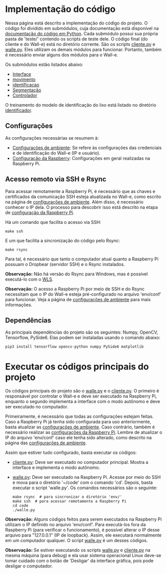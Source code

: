 # Implementação do código

Nessa página está descrito a implementação do código do projeto. O código foi dividido em submódulos, cuja documentação está disponível na [documentação do código em Python](../docs/_build/markdown/index.md). Cada submódulo possui sua própria pasta de 'teste/' contendo os scripts de teste dele. O código final (do cliente e do Wall-e) está no diretório corrente. São os scripts [cliente.py](cliente.py) e [walle.py](walle.py). Eles utilizam os demais módulos para funcionar. Portanto, também é necessário enviar alguns dos módulos para o Wall-e.

Os submódulos estão listados abaixo:

- [Interface](interface)
- [movimento](movimento)
- [identificacao](identificacao)
- [Segmentação](segmentacao)
- [Controlador](controlador)

O treinamento do modelo de identificação do lixo está listado no diretório [identificador](identificador).


## Configurações

As configurações necessárias se resumem à:

- [Configurações de ambiente](ambiente.md): Se refere às configurações das credenciais e de identificação do Wall-e (IP e usuário).
- [Configuração da Raspberry](raspberry): Configurações em geral realizadas na Raspberry Pi.


## Acesso remoto via SSH e Rsync

Para acessar remotamente a Raspberry Pi, é necessário que as chaves e certificados da comunicação SSH esteja atualizada no Wall-e, como escrito na página de [configurações de ambiente](ambiente.md). Além disso, é necessário conhecer o IP dela. O processo para descobrir isso está descrito na etapa de [configuração da Raspberry Pi](raspberry/).

Há um comando que facilita o acesso via SSH:

```shell
make ssh
```

E um que facilita a sincronização do código pelo Rsync:

```shell
make rsync
```

Para tal, é necessário que tanto o computador atual quanto a Raspberry Pi possuam o Dropbear (servidor SSH) e o Rsync instalados.

**Observação:** Não há versão do Rsync para Windows, mas é possível executá-lo com o [WLS](https://learn.microsoft.com/pt-br/windows/wsl/install).

**Observação:** O acesso a Raspberry Pi por meio de SSH e do Rsync necessitam que o IP do Wall-e esteja pré-configurado no arquivo 'env/conf' para funcionar. Veja a página de [configurações de ambiente](ambiente.md) para mais informações.


## Dependências

As principais dependências do projeto são os seguintes: Numpy, OpenCV, Tensorflow, PySide6. Elas podem ser instaladas usando o comando abaixo:

```shell
pip3 install tensorflow opencv-python numpy PySide6 matplotlib
```


# Executar os códigos principais do projeto

Os códigos principais do projeto são o [walle.py](walle.py) e o [cliente.py](cliente.py). O primeiro é responsável por controlar o Wall-e e deve ser executado na Raspberry Pi, enquanto o segundo implementa a interface com o modo autônomo e deve ser executado no computador.

Primeiramente, é necessário que todas as configurações estejam feitas. Caso a Raspberry Pi já tenha sido configurada para uso anteriormente, basta atualizar as [configurações de ambiente](ambiente.md). Caso contrário, também é necessário realizar as [configurações da Raspberry Pi](raspberry). Lembre de atualizar o IP do arquivo 'env/conf' caso ele tenha sido alterado, como descrito na página das [configurações de ambiente](ambiente.md).

Assim que estiver tudo configurado, basta executar os códigos:

- [cliente.py](cliente.py): Deve ser executado no computador principal. Mostra a interface e implementa o modo autônomo.
- [walle.py](walle.py): Deve ser executado na Raspberry Pi. Acesse por meio do SSH e mova para o diretório '~/code' com o comando 'cd'. Depois, basta executar o script 'walle.py'. Os comandos necessários são o seguinte:

    ```shell
    make rsync  # para sincronizar o diretório 'env/'
    make ssh  # para acessar remotamente a Raspberry Pi
    cd code
    ./walle.py
    ```

**Observação:** Alguns códigos feitos para serem executados na Raspberry Pi utilizam o IP definido no arquivo 'env/conf'. Para executá-los fora da Raspberry Pi (para verificar o funcionamento), é possível alterar o IP desse arquivo para "127.0.0.1" (IP de loopback). Assim, ele executará normalmente em um computador qualquer. O script [walle.py](walle.py) é um desses códigos.

**Observação:** Se estiver executando os scripts [walle.py](walle.py) e [cliente.py](cliente.py) na mesma máquina (para debug) e ela usar sistema operacional Linux deve-se tomar cuidado com o botão de 'Desligar' da interface gráfica, pois pode desligar o computador.
